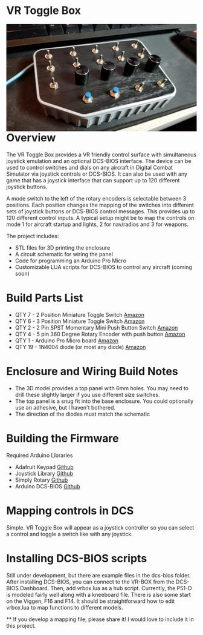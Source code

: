 # VR Toggle Box

<img align="left" src=images/front.jpg>

# Overview

The VR Toggle Box provides a VR friendly control surface with simultaneous joystick emulation and an optional DCS-BIOS interface. The device can be used to control switches and dials on any aircraft in Digital Combat Simulator via joystick controls or DCS-BIOS. It can also be used with any game that has a joystick interface that can support up to 120 different joystick buttons.

A mode switch to the left of the rotary encoders is selectable between 3 positions. Each position changes the mapping of the switches into different sets of joystick buttons or DCS-BIOS control messages. This provides up to 120 different control inputs. A typical setup might be to map the controls on mode 1 for aircraft startup and lights, 2 for nav/radios and 3 for weapons. 
 
The project includes:

* STL files for 3D printing the enclosure
* A circuit schematic for wiring the panel
* Code for programming an Arduino Pro Micro
* Customizable LUA scripts for DCS-BIOS to control any aircraft (coming soon)

# Build Parts List 
* QTY 7 - 2 Position Miniature Toggle Switch [Amazon](https://www.amazon.com/gp/product/B013DZB6CO/ref=ppx_yo_dt_b_asin_title_o01_s01?ie=UTF8&psc=1)
* QTY 6 - 3 Position Miniature Toggle Switch [Amazon](https://www.amazon.com/gp/product/B07RNX57ZM/ref=ppx_yo_dt_b_asin_title_o01_s00?ie=UTF8&psc=1)
* QTY 2 - 2 Pin SPST Momentary Mini Push Button Switch [Amazon](https://www.amazon.com/gp/product/B07SJ7RQL8/ref=ppx_yo_dt_b_asin_title_o01_s01?ie=UTF8&psc=1)
* QTY 4 - 5 pin 360 Degree Rotary Encoder with push button [Amazon](https://www.amazon.com/gp/product/B07DM2YMT4/ref=ppx_yo_dt_b_asin_title_o01_s01?ie=UTF8&psc=1)
* QTY 1 - Arduino Pro Micro board [Amazon](https://www.amazon.com/gp/product/B012FOV17O/ref=ppx_yo_dt_b_asin_title_o01_s01?ie=UTF8&psc=1)
* QTY 19 - 1N4004 diode (or most any diode) [Amazon](https://www.amazon.com/Poilee-1N4004-Rectifier-Electronic-Silicon/dp/B07CDCTZ8R/ref=sr_1_1_sspa?keywords=1N4004+diode&qid=1580868878&s=electronics&sr=1-1-spons&psc=1&spLa=ZW5jcnlwdGVkUXVhbGlmaWVyPUEyWVVQQlJJQ1FHTlYxJmVuY3J5cHRlZElkPUEwMTcwOTk0MzNZWThIRDNEUEFQSCZlbmNyeXB0ZWRBZElkPUEwMDA4OTYwMlc1S0pWNk9MTU8zUiZ3aWRnZXROYW1lPXNwX2F0ZiZhY3Rpb249Y2xpY2tSZWRpcmVjdCZkb05vdExvZ0NsaWNrPXRydWU=)

# Enclosure and Wiring Build Notes

* The 3D model provides a top panel with 6mm holes. You may need to drill these slightly larger if you use different size switches. 
* The top panel is a snug fit into the base enclosure. You could optionally use an adhesive, but I haven't bothered.
* The direction of the diodes must match the schematic

# Building the Firmware

Required Arduino Libraries

* Adafruit Keypad [Github](https://github.com/adafruit/Adafruit_Keypad)
* Joystick Library [Github](https://github.com/MHeironimus/ArduinoJoystickLibrary)
* Simply Rotary [Github](https://github.com/mprograms/SimpleRotary)
* Arduino DCS-BIOS [Github](https://github.com/dcs-bios/dcs-bios-arduino-library)

# Mapping controls in DCS

Simple. VR Toggle Box will appear as a joystick controller so you can select a control and toggle a switch like with any joystick.

# Installing DCS-BIOS scripts

Still under development, but there are example files in the dcs-bios folder. 
After installing DCS-BIOS, you can connect to the VR-BOX from the DCS-BIOS Dashboard. 
Then, add vrbox.lua as a hub script. Currently, the P51-D is modeled fairly well along with a kneeboard file. There is also some start on the Viggen, F16 and F14. It should be straightforward how to edit vrbox.lua to map functions to different models.

** If you develop a mapping file, please share it! I would love to include it in this project.


